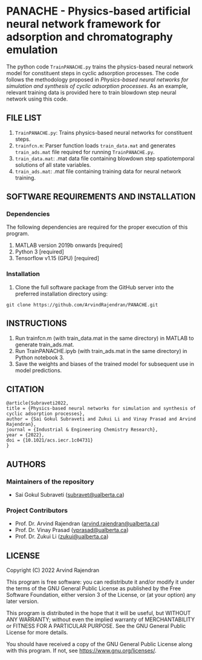 # PANACHE - Physics-based artificial neural network framework for adsorption and chromatography emulation
The python code ```TrainPANACHE.py``` trains the physics-based neural network model for constituent steps in cyclic adsorption processes. The code follows the methodology proposed in *Physics-based neural networks for simulation and synthesis of cyclic adsorption processes*. As an example, relevant training data is provided here to train blowdown step neural network using this code. 

## FILE LIST
1. ```TrainPANACHE.py```: Trains physics-based neural networks for constituent steps.
2. ```trainfcn.m```: Parser function loads ```train_data.mat``` and generates ```train_ads.mat``` file required for running ```TrainPANACHE.py```. 
3. ```train_data.mat```: .mat data file containing blowdown step spatiotemporal solutions of all state variables.
4. ```train_ads.mat```: .mat file containing training data for neural network training. 

## SOFTWARE REQUIREMENTS AND INSTALLATION
### Dependencies 
The following dependencies are required for the proper execution of this program.
1. MATLAB version 2019b onwards [required]
2. Python 3 [required]
3. Tensorflow v1.15 (GPU) [required]

### Installation
1. Clone the full software package from the GitHub server into the preferred installation directory using: 
```
git clone https://github.com/ArvindRajendran/PANACHE.git
```

## INSTRUCTIONS
1. Run trainfcn.m (with train_data.mat in the same directory) in MATLAB to generate train_ads.mat.
2. Run TrainPANACHE.ipyb (with train_ads.mat in the same directory) in Python notebook 3.
3. Save the weights and biases of the trained model for subsequent use in model predictions. 

## CITATION
```
@article{Subraveti2022,
title = {Physics-based neural networks for simulation and synthesis of cyclic adsorption processes},
author = {Sai Gokul Subraveti and Zukui Li and Vinay Prasad and Arvind Rajendran},
journal = {Industrial & Engineering Chemistry Research},
year = {2022},
doi = {10.1021/acs.iecr.1c04731}
}
```

## AUTHORS 
### Maintainers of the repository 
- Sai Gokul Subraveti (subravet@ualberta.ca)

### Project Contributors 
- Prof. Dr. Arvind Rajendran (arvind.rajendran@ualberta.ca)
- Prof. Dr. Vinay Prasad (vprasad@ualberta.ca)
- Prof. Dr. Zukui Li (zukui@ualberta.ca)

## LICENSE 
Copyright (C) 2022 Arvind Rajendran

This program is free software: you can redistribute it and/or modify it under the terms of the GNU General Public License as published by the Free Software Foundation, either version 3 of the License, or (at your option) any later version.

This program is distributed in the hope that it will be useful, but WITHOUT ANY WARRANTY; without even the implied warranty of MERCHANTABILITY or FITNESS FOR A PARTICULAR PURPOSE. See the GNU General Public License for more details.

You should have received a copy of the GNU General Public License along with this program. If not, see https://www.gnu.org/licenses/.


